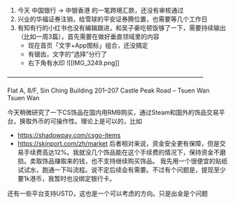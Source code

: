 1. 今天 中国银行 -> 中银香港 的一笔跨境汇款，还没有审核通过
2. 兴业的华福证券注销，给雪球的平安证券腾位置，也需要等几个工作日
3. 有知有行的小红书也没有编辑跟进，和吴子豪吃顿饭够了一下，需要持续输出（比如一周3篇），首先需要在做好垂直领域里的内容
	- 现在首页「文字+App图标」组合，还没搞定
	- 有锯齿，文字的“选择”分行了
	- 右下角有水印
![[IMG_3249.png]]


————————————————————————————————

Flat A, 8/F, Sin Ching Building
201–207 Castle Peak Road – Tsuen Wan
Tsuen Wan


今天稍微研究了一下CS饰品在国内用RMB购买，通过Steam和国外的饰品交易平台，换取外币的可操作性。理论上是可以的，比如
- https://shadowpay.com/csgo-items
- https://skinport.com/zh/market
后者相对来说，资金安全更有保障，但是交易手续费高达12%。我就没几个饰品能在这个手续费的情况下，保持资金不磨损。卖取饰品赚取来的钱，也不支持继续购买饰品。
我先用一个很便宜的贴纸试试水，跑通一下叫流程。说不定后续会有需要。不过有个问题是，提现至少要1k港币，我暂时也没绑定银行卡。

还有一些平台支持USTD，这也是一个可以考虑的方向。只是出金是个问题
